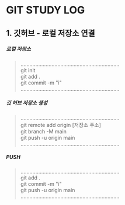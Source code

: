 # GIT STUDY LOG

## 1. 깃허브 - 로컬 저장소 연결

##### 로컬 저장소
> ...................................................................  
git init  
git add .  
git commit -m "i"  
> ...................................................................  

##### 깃 허브 저장소 생성
> ...................................................................  
git remote add origin [저장소 주소]  
git branch -M main  
git push -u origin main  
> ...................................................................  



##### PUSH
> ...................................................................  
git add .  
git commit -m "i"  
git push -u origin main  
> ...................................................................  


